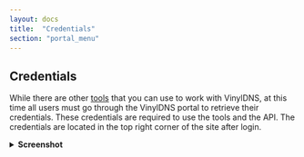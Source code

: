 ```yaml
---
layout: docs
title:  "Credentials"
section: "portal_menu"
---
```

## Credentials
While there are other [tools](tools) that you can use to work with VinylDNS, at this time all users must go through the VinylDNS portal to retrieve their credentials. These credentials are required to use the tools and the API. The credentials are located in the top right corner of the site after login.
<p>
<details>
  <summary><strong>Screenshot</strong></summary>
  <p><img src="../img/portal/credentials.png" alt="User credentials"
      class="screenshot"/></p>
</details>
</p>
